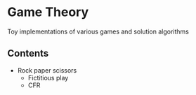 # Game Theory

Toy implementations of various games and solution algorithms

## Contents
- Rock paper scissors
    - Fictitious play
    - CFR
    
